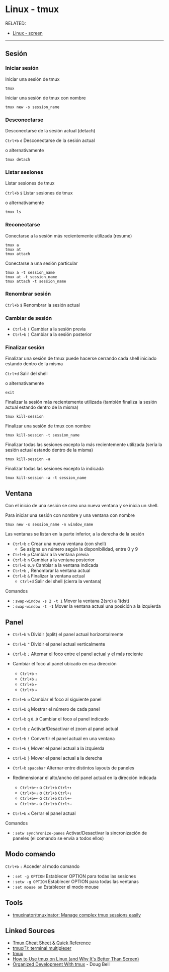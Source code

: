 # Linux - tmux

RELATED:

- [Linux - screen](Linux-screen.md)

---

## Sesión

### Iniciar sesión

Iniciar una sesión de tmux

```shell
tmux
```

Iniciar una sesión de tmux con nombre

```shell
tmux new -s session_name
```

### Desconectarse

Desconectarse de la sesión actual (detach)

`Ctrl+b` `d` Desconectarse de la sesión actual

o alternativamente

```shell
tmux detach
```

### Listar sesiones

Listar sesiones de tmux

`Ctrl+b` `$` Listar sesiones de tmux

o alternativamente

```shell
tmux ls
```

### Reconectarse

Conectarse a la sesión más recientemente utilizada (resume)

```shell
tmux a
tmux at
tmux attach
```

Conectarse a una sesión particular

```shell
tmux a -t session_name
tmux at -t session_name
tmux attach -t session_name
```

### Renombrar sesión

`Ctrl+b` `$` Renombrar la sesión actual

### Cambiar de sesión

- `Ctrl+b` `(` Cambiar a la sesión previa
- `Ctrl+b` `)` Cambiar a la sesión posterior

### Finalizar sesión

Finalizar una sesión de tmux puede hacerse cerrando cada shell iniciado estando dentro de la misma

`Ctrl+d` Salir del shell

o alternativamente

```shell
exit
```

Finalizar la sesión más recientemente utilizada (también finaliza la sesión actual estando dentro de la misma)

```shell
tmux kill-session
```

Finalizar una sesión de tmux con nombre

```shell
tmux kill-session -t session_name
```

Finalizar todas las sesiones excepto la más recientemente utilizada (sería la sesión actual estando dentro de la misma)

```shell
tmux kill-session -a
```

Finalizar todas las sesiones excepto la indicada

```shell
tmux kill-session -a -t session_name
```

## Ventana

Con el inicio de una sesión se crea una nueva ventana y se inicia un shell.

Para iniciar una sesión con nombre y una ventana con nombre

```shell
tmux new -s session_name -n window_name
```

Las ventanas se listan en la parte inferior, a la derecha de la sesión

- `Ctrl+b` `c` Crear una nueva ventana (con shell)
    - Se asigna un número según la disponibilidad, entre 0 y 9
- `Ctrl+b` `p` Cambiar a la ventana previa
- `Ctrl+b` `n` Cambiar a la ventana posterior
- `Ctrl+b` `0`..`9` Cambiar a la ventana indicada
- `Ctrl+b` `,` Renombrar la ventana actual
- `Ctrl+b` `&` Finalizar la ventana actual
    - `Ctrl+d` Salir del shell (cierra la ventana)

Comandos

- : `swap-window -s 2 -t 1` Mover la ventana 2(src) a 1(dst)
- : `swap-window -t -1` Mover la ventana actual una posición a la izquierda

## Panel

- `Ctrl+b` `%` Dividir (split) el panel actual horizontalmente
- `Ctrl+b` `"` Dividir el panel actual verticalmente

- `Ctrl+b` `;` Alternar el foco entre el panel actual y el más reciente
- Cambiar el foco al panel ubicado en esa dirección
    - `Ctrl+b` `↑`
    - `Ctrl+b` `↓`
    - `Ctrl+b` `←`
    - `Ctrl+b` `→` 
- `Ctrl+b` `o` Cambiar el foco al siguiente panel
- `Ctrl+b` `q` Mostrar el número de cada panel
- `Ctrl+b` `q` `0`..`9` Cambiar el foco al panel indicado
- `Ctrl+b` `z` Activar/Desactivar el zoom al panel actual

- `Ctrl+b` `!` Convertir el panel actual en una ventana

- `Ctrl+b` `{` Mover el panel actual a la izquierda
- `Ctrl+b` `}` Mover el panel actual a la derecha
- `Ctrl+b` `spacebar` Alternar entre distintos layouts de paneles

- Redimensionar el alto/ancho del panel actual en la dirección indicada
    - `Ctrl+b+↑` o `Ctrl+b` `Ctrl+↑`
    - `Ctrl+b+↓` o `Ctrl+b` `Ctrl+↓`
    - `Ctrl+b+←` o `Ctrl+b` `Ctrl+←`
    - `Ctrl+b+→` o `Ctrl+b` `Ctrl+→`

- `Ctrl+b` `x` Cerrar el panel actual

Comandos

- : `setw synchronize-panes` Activar/Desactivar la sincronización de paneles (el comando se envía a todos ellos)

## Modo comando

`Ctrl+b` `:` Acceder al modo comando

- : `set -g OPTION` Establecer OPTION para todas las sesiones
- : `setw -g OPTION` Establecer OPTION para todas las ventanas
- : `set mouse on` Establecer el modo mouse

## Tools

- [tmuxinator/tmuxinator: Manage complex tmux sessions easily](https://github.com/tmuxinator/tmuxinator)

## Linked Sources

- [Tmux Cheat Sheet & Quick Reference](https://tmuxcheatsheet.com/)
- [tmux(1): terminal multiplexer](https://linux.die.net/man/1/tmux)
- [tmux](https://hpc.nmsu.edu/discovery/tutorials/tmux/)
- [How to Use tmux on Linux (and Why It's Better Than Screen)](https://www.howtogeek.com/671422/how-to-use-tmux-on-linux-and-why-its-better-than-screen/)
- [Organized Development With tmux](https://www.youtube.com/watch?v=o7Dg1kmjhfQ) - Doug Bell
